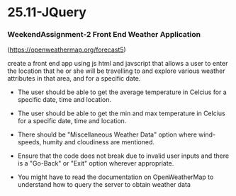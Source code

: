 # 25.11-JQuery

### WeekendAssignment-2 Front End Weather Application

(https://openweathermap.org/forecast5) 

create a front end app using js html and javscript that allows a user to enter the location that he or she will be travelling to and explore various weather attributes in that area, and for a specific date.

* The user should be able to get the average temperature in Celcius for a specific date, time and location.
* The user should be able to get the min and max temperature in Celcius for a specific date, time and location.
* There should be "Miscellaneous Weather Data" option where wind-speeds, humity and cloudiness are mentioned.
* Ensure that the code does not break due to invalid user inputs and there is a "Go-Back" or "Exit" option wherever appropriate.

* You might have to read the documentation on OpenWeatherMap to understand how to query the server to obtain weather data

